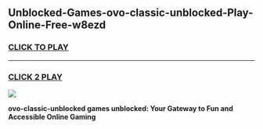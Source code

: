 
## Unblocked-Games-ovo-classic-unblocked-Play-Online-Free-w8ezd
<h3>
<a href="https://premium76.site?title=ovo-classic-unblocked&ref=26A">CLICK TO PLAY</a></h3>
<hr>

<h3>
<a href="https://premium76.site?title=ovo-classic-unblocked&ref=26A">CLICK 2 PLAY</a>
  
</h3>

<a href="https://premium76.site?title=ovo-classic-unblocked&ref=26A"><img src="https://clearcache.store/games.png"></a>


**ovo-classic-unblocked games unblocked: Your Gateway to Fun and Accessible Online Gaming**
